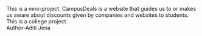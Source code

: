 This is a mini-project. CampusDeals is a website that guides us to or makes us aware about discounts given by companies and websites to students. This is a college project.
<br>
Author-Aditi Jena

